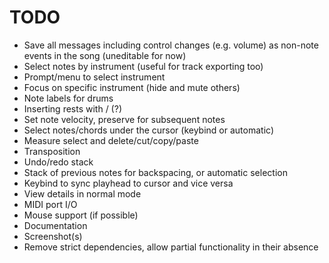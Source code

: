 # TODO

- Save all messages including control changes (e.g. volume) as non-note events in the song (uneditable for now)
- Select notes by instrument (useful for track exporting too)
- Prompt/menu to select instrument
- Focus on specific instrument (hide and mute others)
- Note labels for drums
- Inserting rests with / (?)
- Set note velocity, preserve for subsequent notes
- Select notes/chords under the cursor (keybind or automatic)
- Measure select and delete/cut/copy/paste
- Transposition
- Undo/redo stack
- Stack of previous notes for backspacing, or automatic selection
- Keybind to sync playhead to cursor and vice versa
- View details in normal mode
- MIDI port I/O
- Mouse support (if possible)
- Documentation
- Screenshot(s)
- Remove strict dependencies, allow partial functionality in their absence

